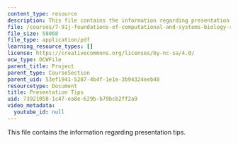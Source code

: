 ```yaml
---
content_type: resource
description: This file contains the information regarding presentation tips.
file: /courses/7-91j-foundations-of-computational-and-systems-biology-spring-2014/739210581c47ea8e629bb79bcb2ff2a9_MIT7_91JS14_Present_tips.pdf
file_size: 58068
file_type: application/pdf
learning_resource_types: []
license: https://creativecommons.org/licenses/by-nc-sa/4.0/
ocw_type: OCWFile
parent_title: Project
parent_type: CourseSection
parent_uid: 53ef1941-5287-4b4f-1e1e-3b94324eeb48
resourcetype: Document
title: Presentation Tips
uid: 73921058-1c47-ea8e-629b-b79bcb2ff2a9
video_metadata:
  youtube_id: null
---
```

This file contains the information regarding presentation tips.